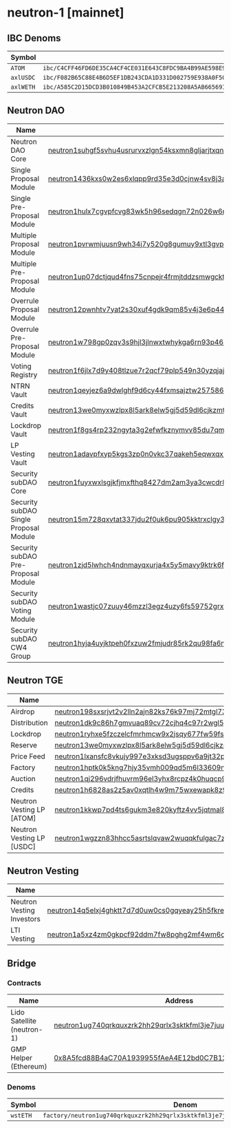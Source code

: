 # neutron-1 [mainnet]

## IBC Denoms
| Symbol    |                                                                        |
|-----------|------------------------------------------------------------------------|
| `ATOM`    | `ibc/C4CFF46FD6DE35CA4CF4CE031E643C8FDC9BA4B99AE598E9B0ED98FE3A2319F9` |
| `axlUSDC` | `ibc/F082B65C88E4B6D5EF1DB243CDA1D331D002759E938A0F5CD3FFDC5D53B3E349` |
| `axlWETH` | `ibc/A585C2D15DCD3B010849B453A2CFCB5E213208A5AB665691792684C26274304D` |

## Neutron DAO

| Name                                   |                                                                                                                                                                                        |
|----------------------------------------|----------------------------------------------------------------------------------------------------------------------------------------------------------------------------------------|
| Neutron DAO Core                       | [neutron1suhgf5svhu4usrurvxzlgn54ksxmn8gljarjtxqnapv8kjnp4nrstdxvff](https://neutron.celat.one/neutron-1/contracts/neutron1suhgf5svhu4usrurvxzlgn54ksxmn8gljarjtxqnapv8kjnp4nrstdxvff) |
| Single Proposal Module                 | [neutron1436kxs0w2es6xlqpp9rd35e3d0cjnw4sv8j3a7483sgks29jqwgshlt6zh](https://neutron.celat.one/neutron-1/contracts/neutron1436kxs0w2es6xlqpp9rd35e3d0cjnw4sv8j3a7483sgks29jqwgshlt6zh) |
| Single Pre-Proposal Module             | [neutron1hulx7cgvpfcvg83wk5h96sedqgn72n026w6nl47uht554xhvj9nsgs8v0z](https://neutron.celat.one/neutron-1/contracts/neutron1hulx7cgvpfcvg83wk5h96sedqgn72n026w6nl47uht554xhvj9nsgs8v0z) |
| Multiple Proposal Module               | [neutron1pvrwmjuusn9wh34j7y520g8gumuy9xtl3gvprlljfdpwju3x7ucsj3fj40](https://neutron.celat.one/neutron-1/contracts/neutron1pvrwmjuusn9wh34j7y520g8gumuy9xtl3gvprlljfdpwju3x7ucsj3fj40) |
| Multiple Pre-Proposal Module           | [neutron1up07dctjqud4fns75cnpejr4frmjtddzsmwgcktlyxd4zekhwecqt2h8u6](https://neutron.celat.one/neutron-1/contracts/neutron1up07dctjqud4fns75cnpejr4frmjtddzsmwgcktlyxd4zekhwecqt2h8u6) |
| Overrule Proposal Module               | [neutron12pwnhtv7yat2s30xuf4gdk9qm85v4j3e6p44let47pdffpklcxlq56v0te](https://neutron.celat.one/neutron-1/contracts/neutron12pwnhtv7yat2s30xuf4gdk9qm85v4j3e6p44let47pdffpklcxlq56v0te) |
| Overrule Pre-Proposal Module           | [neutron1w798gp0zqv3s9hjl3jlnwxtwhykga6rn93p46q2crsdqhaj3y4gsum0096](https://neutron.celat.one/neutron-1/contracts/neutron1w798gp0zqv3s9hjl3jlnwxtwhykga6rn93p46q2crsdqhaj3y4gsum0096) |
| Voting Registry                        | [neutron1f6jlx7d9y408tlzue7r2qcf79plp549n30yzqjajjud8vm7m4vdspg933s](https://neutron.celat.one/neutron-1/contracts/neutron1f6jlx7d9y408tlzue7r2qcf79plp549n30yzqjajjud8vm7m4vdspg933s) |
| NTRN Vault                             | [neutron1qeyjez6a9dwlghf9d6cy44fxmsajztw257586akk6xn6k88x0gus5djz4e](https://neutron.celat.one/neutron-1/contracts/neutron1qeyjez6a9dwlghf9d6cy44fxmsajztw257586akk6xn6k88x0gus5djz4e) |
| Credits Vault                          | [neutron13we0myxwzlpx8l5ark8elw5gj5d59dl6cjkzmt80c5q5cv5rt54qvzkv2a](https://neutron.celat.one/neutron-1/contracts/neutron1rxwzsw37ulveefk20575mlxl3hzhzv9k46c8gklfkt4g2vk4w3tse8usrs) |
| Lockdrop Vault                         | [neutron1f8gs4rp232ngyta3g2efwfkznymvv85du7qm9y0mhvjxpp3cq68qgquudm](https://neutron.celat.one/neutron-1/contracts/neutron1f8gs4rp232ngyta3g2efwfkznymvv85du7qm9y0mhvjxpp3cq68qgquudm) |
| LP Vesting Vault                       | [neutron1adavpfxyp5kgs3zp0n0vkc37qakeh5eqwxqxzysgg0ahlx82rmsqp4rnz8](https://neutron.celat.one/neutron-1/contracts/neutron1adavpfxyp5kgs3zp0n0vkc37qakeh5eqwxqxzysgg0ahlx82rmsqp4rnz8) |
| Security subDAO Core                   | [neutron1fuyxwxlsgjkfjmxfthq8427dm2am3ya3cwcdr8gls29l7jadtazsuyzwcc](https://neutron.celat.one/neutron-1/contracts/neutron1fuyxwxlsgjkfjmxfthq8427dm2am3ya3cwcdr8gls29l7jadtazsuyzwcc) |
| Security subDAO Single Proposal Module | [neutron15m728qxvtat337jdu2f0uk6pu905kktrxclgy36c0wd822tpxcmqvnrurt](https://neutron.celat.one/neutron-1/contracts/neutron15m728qxvtat337jdu2f0uk6pu905kktrxclgy36c0wd822tpxcmqvnrurt) |
| Security subDAO Pre-Proposal Module    | [neutron1zjd5lwhch4ndnmayqxurja4x5y5mavy9ktrk6fzsyzan4wcgawnqjk5g26](https://neutron.celat.one/neutron-1/contracts/neutron1zjd5lwhch4ndnmayqxurja4x5y5mavy9ktrk6fzsyzan4wcgawnqjk5g26) |
| Security subDAO Voting Module          | [neutron1wastjc07zuuy46mzzl3egz4uzy6fs59752grxqvz8zlsqccpv2wqhjw0cl](https://neutron.celat.one/neutron-1/contracts/neutron1wastjc07zuuy46mzzl3egz4uzy6fs59752grxqvz8zlsqccpv2wqhjw0cl) |
| Security subDAO CW4 Group              | [neutron1hyja4uyjktpeh0fxzuw2fmjudr85rk2qu98fa6nuh6d4qru9l0ssh3kgnu](https://neutron.celat.one/neutron-1/contracts/neutron1hyja4uyjktpeh0fxzuw2fmjudr85rk2qu98fa6nuh6d4qru9l0ssh3kgnu) |

## Neutron TGE

| Name                      |                                                                                                                                                                                       |
|---------------------------|---------------------------------------------------------------------------------------------------------------------------------------------------------------------------------------|
| Airdrop                   | [neutron198sxsrjvt2v2lln2ajn82ks76k97mj72mtgl7309jehd0vy8rezs7e6c56](https://neutron.celat.one/neutron-1/contracts/neutron198sxsrjvt2v2lln2ajn82ks76k97mj72mtgl7309jehd0vy8rezs7e6c56) |
| Distribution              | [neutron1dk9c86h7gmvuaq89cv72cjhq4c97r2wgl5gyfruv6shquwspalgq5u7sy5](https://neutron.celat.one/neutron-1/contracts/neutron1dk9c86h7gmvuaq89cv72cjhq4c97r2wgl5gyfruv6shquwspalgq5u7sy5) |
| Lockdrop                  | [neutron1ryhxe5fzczelcfmrhmcw9x2jsqy677fw59fsctr09srk24lt93eszwlvyj](https://neutron.celat.one/neutron-1/contracts/neutron1ryhxe5fzczelcfmrhmcw9x2jsqy677fw59fsctr09srk24lt93eszwlvyj) |
| Reserve                   | [neutron13we0myxwzlpx8l5ark8elw5gj5d59dl6cjkzmt80c5q5cv5rt54qvzkv2a](https://neutron.celat.one/neutron-1/contracts/neutron13we0myxwzlpx8l5ark8elw5gj5d59dl6cjkzmt80c5q5cv5rt54qvzkv2a) |
| Price Feed                | [neutron1lxansfc8vkujy997e3xksd3ugsppv6a9jt32pjtgaxr0zkcnkznq67z3ax](https://neutron.celat.one/neutron-1/contracts/neutron1lxansfc8vkujy997e3xksd3ugsppv6a9jt32pjtgaxr0zkcnkznq67z3ax) |
| Factory                   | [neutron1hptk0k5kng7hjy35vmh009qd5m6l33609nypgf2yc6nqnewduqasxplt4e](https://neutron.celat.one/neutron-1/contracts/neutron1hptk0k5kng7hjy35vmh009qd5m6l33609nypgf2yc6nqnewduqasxplt4e) |
| Auction                   | [neutron1qj296vdrjfhuvrm96el3yhx8rcpz4k0huqcp9vwtqzhxwrduhs8s49y3p4](https://neutron.celat.one/neutron-1/contracts/neutron1qj296vdrjfhuvrm96el3yhx8rcpz4k0huqcp9vwtqzhxwrduhs8s49y3p4) |
| Credits                   | [neutron1h6828as2z5av0xqtlh4w9m75wxewapk8z9l2flvzc29zeyzhx6fqgp648z](https://neutron.celat.one/neutron-1/contracts/neutron1h6828as2z5av0xqtlh4w9m75wxewapk8z9l2flvzc29zeyzhx6fqgp648z) |
| Neutron Vesting LP [ATOM] | [neutron1kkwp7pd4ts6gukm3e820kyftz4vv5jqtmal8pwqezrnq2ddycqasr87x9p](https://neutron.celat.one/neutron-1/contracts/neutron1kkwp7pd4ts6gukm3e820kyftz4vv5jqtmal8pwqezrnq2ddycqasr87x9p) |
| Neutron Vesting LP [USDC] | [neutron1wgzzn83hhcc5asrtslqvaw2wuqqkfulgac7ze94dmqkrxu8nsensmy9dkv](https://neutron.celat.one/neutron-1/contracts/neutron1wgzzn83hhcc5asrtslqvaw2wuqqkfulgac7ze94dmqkrxu8nsensmy9dkv) |

## Neutron Vesting

| Name                           |                                                                                                                                                                                        |
|--------------------------------|----------------------------------------------------------------------------------------------------------------------------------------------------------------------------------------|
| Neutron Vesting Investors      | [neutron14q5elxj4ghktt7d7d0uw0cs0gqyeay25h5fkree897gjm38gevxqmvqsq5](https://neutron.celat.one/neutron-1/contracts/neutron14q5elxj4ghktt7d7d0uw0cs0gqyeay25h5fkree897gjm38gevxqmvqsq5) |
| LTI Vesting                    | [neutron1a5xz4zm0gkpcf92ddm7fw8pghg2mf4wm6cyu6cgcruq35upf7auslnnfye](https://neutron.celat.one/neutron-1/contracts/neutron1a5xz4zm0gkpcf92ddm7fw8pghg2mf4wm6cyu6cgcruq35upf7auslnnfye) |

## Bridge

### Contracts

| Name                       | Address                                                                                                                                                                                |
|----------------------------|----------------------------------------------------------------------------------------------------------------------------------------------------------------------------------------|
| Lido Satellite (neutron-1) | [neutron1ug740qrkquxzrk2hh29qrlx3sktkfml3je7juusc2te7xmvsscns0n2wry](https://neutron.celat.one/neutron-1/contracts/neutron1ug740qrkquxzrk2hh29qrlx3sktkfml3je7juusc2te7xmvsscns0n2wry) |
| GMP Helper (Ethereum)      | [0x8A5fcd88B4aC70A1939955fAeA4E12bd0C7B1237](https://etherscan.io/address/0x8A5fcd88B4aC70A1939955fAeA4E12bd0C7B1237)                                                                  |

### Denoms

| Symbol   | Denom                                                                               |
|----------|-------------------------------------------------------------------------------------|
| `wstETH` | `factory/neutron1ug740qrkquxzrk2hh29qrlx3sktkfml3je7juusc2te7xmvsscns0n2wry/wstETH` |
